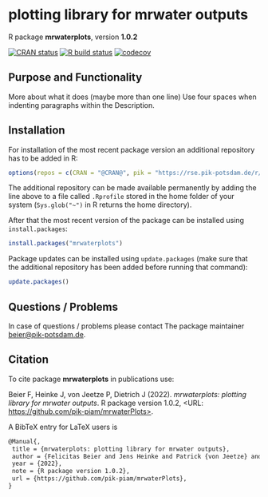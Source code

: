 # plotting library for mrwater outputs

R package **mrwaterplots**, version **1.0.2**

[![CRAN status](https://www.r-pkg.org/badges/version/mrwaterplots)](https://cran.r-project.org/package=mrwaterplots)  [![R build status](https://github.com/pik-piam/mrwaterPlots/workflows/check/badge.svg)](https://github.com/pik-piam/mrwaterPlots/actions) [![codecov](https://codecov.io/gh/pik-piam/mrwaterPlots/branch/master/graph/badge.svg)](https://app.codecov.io/gh/pik-piam/mrwaterPlots) 

## Purpose and Functionality

More about what it does (maybe more than one line)
    Use four spaces when indenting paragraphs within the Description.


## Installation

For installation of the most recent package version an additional repository has to be added in R:

```r
options(repos = c(CRAN = "@CRAN@", pik = "https://rse.pik-potsdam.de/r/packages"))
```
The additional repository can be made available permanently by adding the line above to a file called `.Rprofile` stored in the home folder of your system (`Sys.glob("~")` in R returns the home directory).

After that the most recent version of the package can be installed using `install.packages`:

```r 
install.packages("mrwaterplots")
```

Package updates can be installed using `update.packages` (make sure that the additional repository has been added before running that command):

```r 
update.packages()
```

## Questions / Problems

In case of questions / problems please contact The package maintainer <beier@pik-potsdam.de>.

## Citation

To cite package **mrwaterplots** in publications use:

Beier F, Heinke J, von Jeetze P, Dietrich J (2022). _mrwaterplots: plotting library for mrwater outputs_. R package version 1.0.2, <URL: https://github.com/pik-piam/mrwaterPlots>.

A BibTeX entry for LaTeX users is

 ```latex
@Manual{,
  title = {mrwaterplots: plotting library for mrwater outputs},
  author = {Felicitas Beier and Jens Heinke and Patrick {von Jeetze} and Jan Philipp Dietrich},
  year = {2022},
  note = {R package version 1.0.2},
  url = {https://github.com/pik-piam/mrwaterPlots},
}
```
